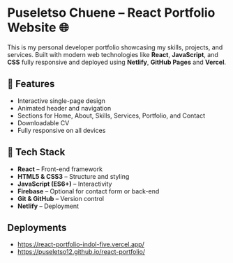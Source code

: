 # Puseletso Chuene – React Portfolio Website 🌐

This is my personal developer portfolio showcasing my skills, projects, and services. Built with modern web technologies like **React**, **JavaScript**, and **CSS** fully responsive and deployed using **Netlify**, **GitHub Pages** and **Vercel**.

## 🚀 Features

- Interactive single-page design
- Animated header and navigation
- Sections for Home, About, Skills, Services, Portfolio, and Contact
- Downloadable CV
- Fully responsive on all devices

## 📁 Tech Stack

- **React** – Front-end framework
- **HTML5 & CSS3** – Structure and styling
- **JavaScript (ES6+)** – Interactivity
- **Firebase** – Optional for contact form or back-end
- **Git & GitHub** – Version control
- **Netlify** – Deployment

## Deployments
- https://react-portfolio-indol-five.vercel.app/
- https://puseletso12.github.io/react-portfolio/
